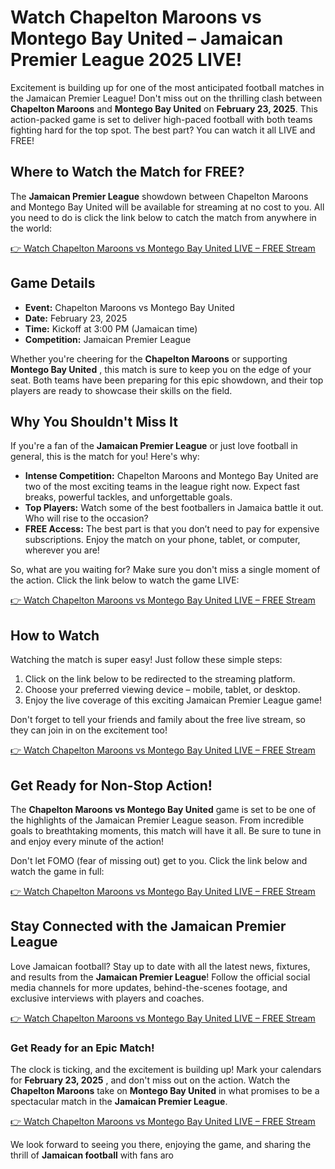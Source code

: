 # Watch Chapelton Maroons vs Montego Bay United – Jamaican Premier League 2025 LIVE!

Excitement is building up for one of the most anticipated football matches in the Jamaican Premier League! Don't miss out on the thrilling clash between **Chapelton Maroons** and **Montego Bay United** on **February 23, 2025**. This action-packed game is set to deliver high-paced football with both teams fighting hard for the top spot. The best part? You can watch it all LIVE and FREE!

## Where to Watch the Match for FREE?

The **Jamaican Premier League** showdown between Chapelton Maroons and Montego Bay United will be available for streaming at no cost to you. All you need to do is click the link below to catch the match from anywhere in the world:

[👉 Watch Chapelton Maroons vs Montego Bay United LIVE – FREE Stream](https://tinyurl.com/livestreamfreeo?st=Chapelton+Maroons+vs+Montego+Bay+United&si=gh)

## Game Details

- **Event:** Chapelton Maroons vs Montego Bay United
- **Date:** February 23, 2025
- **Time:** Kickoff at 3:00 PM (Jamaican time)
- **Competition:** Jamaican Premier League

Whether you're cheering for the **Chapelton Maroons** or supporting **Montego Bay United** , this match is sure to keep you on the edge of your seat. Both teams have been preparing for this epic showdown, and their top players are ready to showcase their skills on the field.

## Why You Shouldn't Miss It

If you're a fan of the **Jamaican Premier League** or just love football in general, this is the match for you! Here's why:

- **Intense Competition:** Chapelton Maroons and Montego Bay United are two of the most exciting teams in the league right now. Expect fast breaks, powerful tackles, and unforgettable goals.
- **Top Players:** Watch some of the best footballers in Jamaica battle it out. Who will rise to the occasion?
- **FREE Access:** The best part is that you don’t need to pay for expensive subscriptions. Enjoy the match on your phone, tablet, or computer, wherever you are!

So, what are you waiting for? Make sure you don't miss a single moment of the action. Click the link below to watch the game LIVE:

[👉 Watch Chapelton Maroons vs Montego Bay United LIVE – FREE Stream](https://tinyurl.com/livestreamfreeo?st=Chapelton+Maroons+vs+Montego+Bay+United&si=gh)

## How to Watch

Watching the match is super easy! Just follow these simple steps:

1. Click on the link below to be redirected to the streaming platform.
2. Choose your preferred viewing device – mobile, tablet, or desktop.
3. Enjoy the live coverage of this exciting Jamaican Premier League game!

Don't forget to tell your friends and family about the free live stream, so they can join in on the excitement too!

[👉 Watch Chapelton Maroons vs Montego Bay United LIVE – FREE Stream](https://tinyurl.com/livestreamfreeo?st=Chapelton+Maroons+vs+Montego+Bay+United&si=gh)

## Get Ready for Non-Stop Action!

The **Chapelton Maroons vs Montego Bay United** game is set to be one of the highlights of the Jamaican Premier League season. From incredible goals to breathtaking moments, this match will have it all. Be sure to tune in and enjoy every minute of the action!

Don't let FOMO (fear of missing out) get to you. Click the link below and watch the game in full:

[👉 Watch Chapelton Maroons vs Montego Bay United LIVE – FREE Stream](https://tinyurl.com/livestreamfreeo?st=Chapelton+Maroons+vs+Montego+Bay+United&si=gh)

## Stay Connected with the Jamaican Premier League

Love Jamaican football? Stay up to date with all the latest news, fixtures, and results from the **Jamaican Premier League**! Follow the official social media channels for more updates, behind-the-scenes footage, and exclusive interviews with players and coaches.

[👉 Watch Chapelton Maroons vs Montego Bay United LIVE – FREE Stream](https://tinyurl.com/livestreamfreeo?st=Chapelton+Maroons+vs+Montego+Bay+United&si=gh)

### Get Ready for an Epic Match!

The clock is ticking, and the excitement is building up! Mark your calendars for **February 23, 2025** , and don't miss out on the action. Watch the **Chapelton Maroons** take on **Montego Bay United** in what promises to be a spectacular match in the **Jamaican Premier League**.

[👉 Watch Chapelton Maroons vs Montego Bay United LIVE – FREE Stream](https://tinyurl.com/livestreamfreeo?st=Chapelton+Maroons+vs+Montego+Bay+United&si=gh)

We look forward to seeing you there, enjoying the game, and sharing the thrill of **Jamaican football** with fans aro
